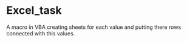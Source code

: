 # Excel_task
A macro in VBA creating sheets for each value and putting there rows connected with this values.
